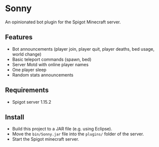 
# Sonny

An opinionated bot plugin for the Spigot Minecraft server.

## Features

- Bot announcements (player join, player quit, player deaths, bed usage, world change)
- Basic teleport commands (spawn, bed)
- Server Motd with online player names
- One player sleep
- Random stats announcements

## Requirements

- Spigot server 1.15.2

## Install

- Build this project to a JAR file (e.g. using Eclipse).
- Move the `bin/Sonny.jar` file into the `plugins/` folder of the server.
- Start the Spigot minecraft server.

